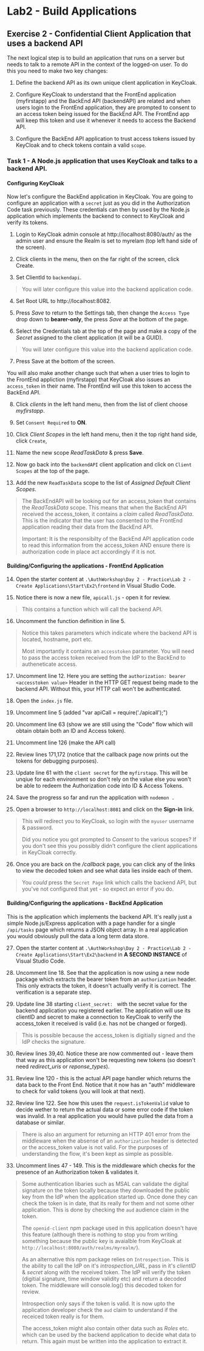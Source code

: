 # Lab2 - Build Applications

## Exercise 2 - Confidential Client Application that uses a backend API
The next logical step is to build an application that runs on a server but needs to talk to a remote API in the context of the logged-on user. To do this you need to make two key changes:

1. Define the backend API as its own unique client application in KeyCloak.

2. Configure KeyCloak to understand that the FrontEnd application (myfirstapp) and the BackEnd API (backendAPI) are related and when users login to the FrontEnd application, they are prompted to consent to an access token being issued for the BackEnd API. The FrontEnd app will keep this token and use it whenever it needs to access the Backend API.

3. Configure the BackEnd API application to trust access tokens issued by KeyCloak and to check tokens contain a valid `scope`.

### Task 1 - A Node.js application that uses KeyCloak and talks to a backend API.

#### Configuring KeyCloak
Now let's configure the BackEnd application in KeyCloak. You are going to configure an application with a `secret` just as you did in the Authorization Code task previously. These credentials can then by used by the Node.js application which implements the backend to connect to KeyCloak and verify its tokens.

1. Login to KeyCloak admin console at http://localhost:8080/auth/ as the admin user and ensure the Realm is set to myrelam (top left hand side of the screen).

2. Click clients in the menu, then on the far right of the screen, click Create.

3. Set ClientId to `backendapi`.
> You will later configure this value into the backend application code.

4. Set Root URL to http://localhost:8082.

5. Press *Save* to return to the Settings tab, then change the `Access Type` drop down to **bearer-only**, the press *Save* at the bottom of the page.

6. Select the Credentials tab at the top of the page and make a copy of the *Secret* assigned to the client application (it will be a GUID).
> You will later configure this value into the backend application code.

7. Press Save at the bottom of the screen.

You will also make another change such that when a user tries to login to the FrontEnd appliction (myfirstapp) that KeyCloak also issues an `access_token` in their name. The FrontEnd will use this token to access the BackEnd API.

8. Click *clients* in the left hand menu, then from the list of client choose *myfirstapp*.

9. Set `Consent Required` to **ON**.

10. Click *Client Scopes* in the left hand menu, then it the top right hand side, click `Create`,

11. Name the new scope *ReadTaskData* & press **Save**.

12. Now go back into the `backendAPI` client application and click on `Client Scopes` at the top of the page.

13. Add the new `ReadTaskData` scope to the list of *Assigned Default Client Scopes*.
> The BackEndAPI will be looking out for an access_token that contains the *ReadTaskData* scope. This means that when the BackEnd API received the access_token, it contains a *claim* called *ReadTaskData*. This is the indicator that the user has consented to the FrontEnd application reading their data from the BackEnd API.
>
> Important: It is the responsibilty of the BackEnd API application code to read this information from the access_token AND ensure there is authorization code in place act accordingly if it is not.

#### Building/Configuring the applications - FrontEnd Application

14. Open the starter content at `.\AuthWorkshop\Day 2 - Practice\Lab 2 - Create Applications\Start\Ex2\frontend` in Visual Studio Code.

15. Notice there is now a new file, `apicall.js` - open it for review.
> This contains a function which will call the backend API.

16. Uncomment the function definition in line 5.
> Notice this takes parameters which indicate where the backend API is located, hostname, port etc.
>
> Most importantly it contains an `accesstoken` parameter. You will need to pass the access token received from the IdP to the BackEnd to autheneticate access.

17. Uncomment line 12. Here you are setting the `authorization: bearer <accesstoken value>` Header in the HTTP GET request being made to the backend API. Without this, your HTTP call won't be authenticated.

18. Open the `index.js` file.

19. Uncomment line 5 (added "var apiCall = require('./apicall');")

20. Uncomment line 63 (show we are still using the "Code" flow which will obtain obtain both an ID and Access token).

21. Uncomment line 126 (make the API call)

22. Review lines 171,172 (notice that the callback page now prints out the tokens for debugging purposes).

23. Update line 61 with the `client secret` for the `myfirstapp`. This will be unqiue for each environment so don't rely on the value else you won't be able to redeem the Authorization code into ID & Access Tokens.

24. Save the progress so far and run the application with `nodemon .`

25. Open a browser to `http://localhost:8081` and click on the **Sign-in** link.
> This will redirect you to KeyCloak, so login with the `myuser` username & password.
>
> Did you notice you got prompted to *Consent* to the various scopes? If you don't see this you possibly didn't configure the client applications in KeyCloak correctly.
>

26. Once you are back on the */callback* page, you can click any of the links to view the decoded token and see what data lies inside each of them.
> You *could* press the `Secret Page` link which calls the backend API, but you've not configured that yet - so expect an error if you do.

#### Building/Configuring the applications - BackEnd Application
This is the application which implements the backend API. It's really just a simple Node.js/Express application with a page handler for a single `/api/tasks` page which returns a JSON object array. In a real application you would obviously pull the data a long term data store.

27. Open the starter content at `.\AuthWorkshop\Day 2 - Practice\Lab 2 - Create Applications\Start\Ex2\backend` in **A SECOND INSTANCE** of Visual Studio Code.

28. Uncomment line 18. See that the application is now using a new node package which extracts the bearer token from an `authorization` header. This only extracts the token, it doesn't actually verify it is correct. The verification is a separate step.

29. Update line 38 starting `client_secret: ` with the secret value for the backend application you registered earlier. The application will use its clientID and secret to make a connection to KeyCloak to verify the access_token it received is valid (i.e. has not be changed or forged).
> This is possible because the access_token is digitially signed and the IdP checks the signature.

30. Review lines 39,40. Notice these are now commented out - leave them that way as this application won't be requesting new tokens (so doesn't need *redirect_uris* or *reponse_types*).

31. Review line 120 - this is the actual API page handler which returns the data back to the Front End. Notice that it now has an "auth" middleware to check for valid tokens (you will look at that next).

32. Review line 122. See how this uses the `request.isTokenValid` value to decide wether to return the actual data or some error code if the token was invalid. In a real application you would have pulled the data from a database or similar.
> There is also an argument for returning an HTTP 401 error from the middleware when the absense of an `authorization` header is detected or the access_token value is not valid. For the purposes of understanding the flow, it's been kept as simple as possible.

33. Uncomment lines 47 - 149. This is the middleware which checks for the presence of an Authorization token & validates it.
> Some authentication libaries such as MSAL can validate the digital signature on the token locally because they downloaded the public key from the IdP when the application started up. Once done they can check the token is in date, that its really for them and not some other application. This is done by checking the `aud` audience claim in the token.
>
> The `openid-client` npm package used in this application doesn't have this feature (although there is nothing to stop you from writing something because the public key is avaialble from KeyCloak at `http://localhost:8080/auth/realms/myrealm/`).
>
> As an alternative this npm package relies on `Introspection`. This is the ability to call the IdP on it's *introspection_URL*, pass in it's *clientID* & *secret* along with the received token. The IdP will verify the token (digitial signature, time window validity etc) and return a decoded token. The middleware will console.log() this decoded token for review.
>
> Introspection only says if the token is valid. It is now upto the application developer check the `aud` claim to understand if the receiced token really is for them.
>
> The access_token might also contain other data such as *Roles* etc. which can be used by the backend application to decide what data to return. This again must be written into the application to extract it.
